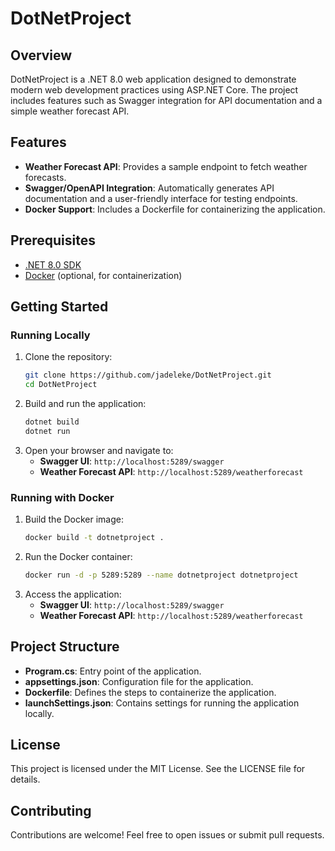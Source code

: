 # DotNetProject

## Overview
DotNetProject is a .NET 8.0 web application designed to demonstrate modern web development practices using ASP.NET Core. The project includes features such as Swagger integration for API documentation and a simple weather forecast API.

## Features
- **Weather Forecast API**: Provides a sample endpoint to fetch weather forecasts.
- **Swagger/OpenAPI Integration**: Automatically generates API documentation and a user-friendly interface for testing endpoints.
- **Docker Support**: Includes a Dockerfile for containerizing the application.

## Prerequisites
- [.NET 8.0 SDK](https://dotnet.microsoft.com/download/dotnet/8.0)
- [Docker](https://www.docker.com/) (optional, for containerization)

## Getting Started

### Running Locally
1. Clone the repository:
   ```bash
   git clone https://github.com/jadeleke/DotNetProject.git
   cd DotNetProject
   ```
2. Build and run the application:
   ```bash
   dotnet build
   dotnet run
   ```
3. Open your browser and navigate to:
   - **Swagger UI**: `http://localhost:5289/swagger`
   - **Weather Forecast API**: `http://localhost:5289/weatherforecast`

### Running with Docker
1. Build the Docker image:
   ```bash
   docker build -t dotnetproject .
   ```
2. Run the Docker container:
   ```bash
   docker run -d -p 5289:5289 --name dotnetproject dotnetproject
   ```
3. Access the application:
   - **Swagger UI**: `http://localhost:5289/swagger`
   - **Weather Forecast API**: `http://localhost:5289/weatherforecast`

## Project Structure
- **Program.cs**: Entry point of the application.
- **appsettings.json**: Configuration file for the application.
- **Dockerfile**: Defines the steps to containerize the application.
- **launchSettings.json**: Contains settings for running the application locally.

## License
This project is licensed under the MIT License. See the LICENSE file for details.

## Contributing
Contributions are welcome! Feel free to open issues or submit pull requests.
